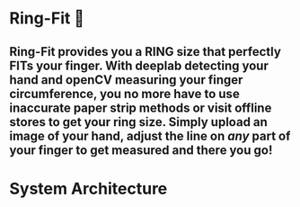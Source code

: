 # Ring-Fit :ring:
**Ring-Fit** provides you a RING size that perfectly FITs your finger. With deeplab detecting your hand and openCV measuring your finger circumference, you no more have to use inaccurate paper strip methods or visit offline stores to get your ring size. Simply upload an image of your hand, adjust the line on _any_ part of your finger to get measured and there you go!
---
# System Architecture
